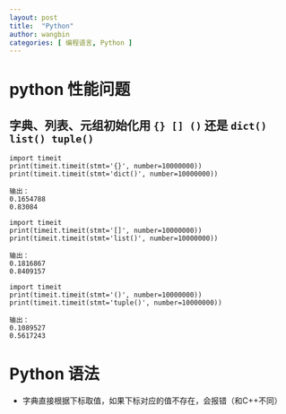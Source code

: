 ```yaml
---
layout: post
title:  "Python"
author: wangbin
categories: [ 编程语言, Python ]
---
```


# python 性能问题
## 字典、列表、元组初始化用 `{} [] ()` 还是 `dict() list() tuple()`
```
import timeit
print(timeit.timeit(stmt='{}', number=10000000))
print(timeit.timeit(stmt='dict()', number=10000000))

输出：
0.1654788
0.83084
```

```
import timeit
print(timeit.timeit(stmt='[]', number=10000000))
print(timeit.timeit(stmt='list()', number=10000000))

输出：
0.1816867
0.8409157
```

```
import timeit
print(timeit.timeit(stmt='()', number=10000000))
print(timeit.timeit(stmt='tuple()', number=10000000))

输出：
0.1089527
0.5617243
```

# Python 语法
- 字典直接根据下标取值，如果下标对应的值不存在，会报错（和C++不同）